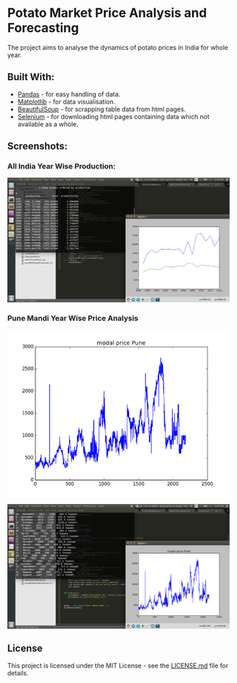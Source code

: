 # Potato Market Price Analysis and Forecasting

The project aims to analyse the dynamics of potato prices in India for whole year. 

## Built With:

* [Pandas](https://pypi.python.org/pypi/pandas) - for easy handling of data.
* [Matplotlib](http://matplotlib.org/) - for data visualisation.
* [BeautifulSoup](https://www.crummy.com/software/BeautifulSoup/) - for scrapping table data from html pages.
* [Selenium](https://pypi.python.org/pypi/selenium) - for downloading html pages containing data which not available as a whole.


## Screenshots: 


### All India Year Wise Production:

![All India Year Wise Production](https://github.com/ankit-gaur/Data-Analysis/blob/master/Potato-Market-Analysis/screenshots/AllIndiaYearwisePotatoProduction.png?raw=true)

### Pune Mandi Year Wise Price Analysis

![Pune Mandi Price Data graph image](https://github.com/ankit-gaur/Data-Analysis/blob/master/Potato-Market-Analysis/screenshots/punePrices.png?raw=true)

![Pune Mandi Graph description image](https://github.com/ankit-gaur/Data-Analysis/blob/master/Potato-Market-Analysis/screenshots/puneprice2.png?raw=true)

## License

This project is licensed under the MIT License - see the [LICENSE.md](license.md) file for details.

